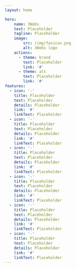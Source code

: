 ```yaml
---
layout: home

hero:
    name: 3Webs
    text: Placeholder
    tagline: Placeholder
    image:
        src: /img/favicon.png
        alt: 3Webs logo
    actions:
      - theme: brand
        text: Placeholder
        link: '#'
      - theme: alt
        text: Placeholder
        link: '#'
features:
  - icon: '-'
    title: Placeholder
    text: Placeholder
    details: Placeholder
    link: '#'
    linkText: Placeholder
  - icon: '-'
    title: Placeholder
    text: Placeholder
    details: Placeholder
    link: '#'
    linkText: Placeholder
  - icon: '-'
    title: Placeholder
    text: Placeholder
    details: Placeholder
    link: '#'
    linkText: Placeholder
  - icon: '-'
    title: Placeholder
    text: Placeholder
    details: Placeholder
    link: '#'
    linkText: Placeholder
  - icon: '-'
    title: Placeholder
    text: Placeholder
    details: Placeholder
    link: '#'
    linkText: Placeholder
  - icon: '-'
    title: Placeholder
    text: Placeholder
    details: Placeholder
    link: '#'
    linkText: Placeholder
---
```

